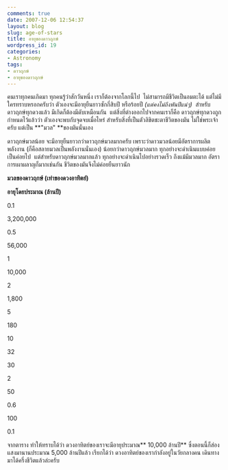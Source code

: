 ```yaml
---
comments: true
date: 2007-12-06 12:54:37
layout: blog
slug: age-of-stars
title: อายุของดาวฤกษ์
wordpress_id: 19
categories:
- Astronomy
tags:
- ดาวฤกษ์
- อายุของดาวฤกษ์
---
```


คนเราทุกคนเกิดมา ทุกคนรู้ว่าสักวันหนึ่ง เราก็ต้องจากโลกนี้ไป  ไม่สามารถมีชีวิตเป็นอมตะได้ แต่ไม่มีใครทราบหรอกครับว่า ตัวเองจะมีอายุยืนยาวซักกี่สิบปี หรือร้อยปี _(แต่คงไม่ถึงพันปีแน่ๆ)_  สำหรับดาวฤกษ์ทุกดวงแล้ว มีเกิดก็ต้องมีดับเหมือนกัน  แต่สิ่งที่ต่างออกไปจากคนเราก็คือ ดาวฤกษ์ทุกดวงถูกกำหนดไว้แล้วว่า ตัวเองจะพบกับจุดจบเมื่อไหร่ สำหรับสิ่งที่เป็นตัวลิขิตชะตาชีวิตของมัน ไม่ใช่พระเจ้าครับ แต่เป็น **"มวล" **ของมันนั่นเอง

ดาวฤกษ์มวลน้อย จะมีอายุยืนยาวกว่าดาวฤกษ์มวลมากครับ เพราะว่าดาวมวลน้อยมีอัตราการผลิตพลังงาน (ก็คือสลายมวลเป็นพลังงานนั่นเอง) น้อยกว่าดาวฤกษ์มวลมาก ทุกอย่างจะดำเนินแบบค่อยเป็นค่อยไป  แต่สำหรับดาวฤกษ์มวลมากแล้ว ทุกอย่างจะดำเนินไปอย่างรวดเร็ว ถึงแม้มีมวลมาก อัตราการเผาผลาญก็มากเช่นกัน ชีวิตของมันจึงไม่ค่อยยืนยาวนัก








**มวลของดาวฤกษ์ (เท่าของดวงอาทิตย์)**


**อายุโดยประมาณ (ล้านปี)**






0.1


3,200,000






0.5


56,000






1


10,000






2


1,800






5


180






10


32






30


2






50


0.6






100


0.1









จากตาราง ทำให้ทราบได้ว่า ดวงอาทิตย์ของเราจะมีอายุประมาณ** 10,000 ล้านปี** ซึ่งตอนนี้ก็ส่องแสงมานานประมาณ 5,000 ล้านปีแล้ว เรียกได้ว่า ดวงอาทิตย์ของเรากำลังอยู่ในวัยกลางคน เดินทางมาได้ครึ่งชีวิตแล้วล่ะครับ
